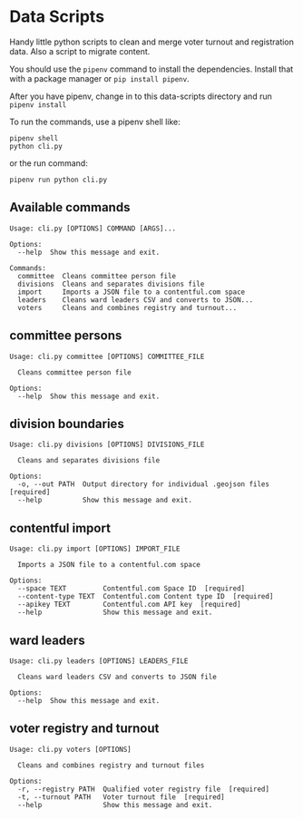 # Data Scripts
Handy little python scripts to clean and merge voter turnout
and registration data. Also a script to migrate content.

You should use the `pipenv` command to install the dependencies.
Install that with a package manager or `pip install pipenv`.

After you have pipenv, change in to this data-scripts directory and
run `pipenv install`

To run the commands, use a pipenv shell like:

```
pipenv shell
python cli.py
```

or the run command:
```
pipenv run python cli.py
```

## Available commands

```
Usage: cli.py [OPTIONS] COMMAND [ARGS]...

Options:
  --help  Show this message and exit.

Commands:
  committee  Cleans committee person file
  divisions  Cleans and separates divisions file
  import     Imports a JSON file to a contentful.com space
  leaders    Cleans ward leaders CSV and converts to JSON...
  voters     Cleans and combines registry and turnout...
```

## committee persons
```
Usage: cli.py committee [OPTIONS] COMMITTEE_FILE

  Cleans committee person file

Options:
  --help  Show this message and exit.
```

## division boundaries
```
Usage: cli.py divisions [OPTIONS] DIVISIONS_FILE

  Cleans and separates divisions file

Options:
  -o, --out PATH  Output directory for individual .geojson files  [required]
  --help          Show this message and exit.
```

## contentful import
```
Usage: cli.py import [OPTIONS] IMPORT_FILE

  Imports a JSON file to a contentful.com space

Options:
  --space TEXT         Contentful.com Space ID  [required]
  --content-type TEXT  Contentful.com Content type ID  [required]
  --apikey TEXT        Contentful.com API key  [required]
  --help               Show this message and exit.
```

## ward leaders
```
Usage: cli.py leaders [OPTIONS] LEADERS_FILE

  Cleans ward leaders CSV and converts to JSON file

Options:
  --help  Show this message and exit.
```

## voter registry and turnout
```
Usage: cli.py voters [OPTIONS]

  Cleans and combines registry and turnout files

Options:
  -r, --registry PATH  Qualified voter registry file  [required]
  -t, --turnout PATH   Voter turnout file  [required]
  --help               Show this message and exit.
```
